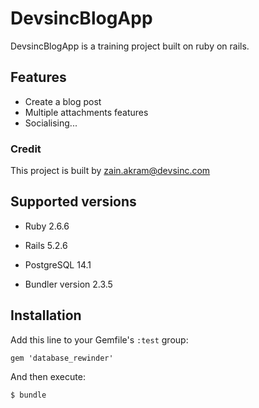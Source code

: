 # DevsincBlogApp

DevsincBlogApp is a training project built on ruby on rails.

## Features

* Create a blog post
* Multiple attachments features
* Socialising...


### Credit

This project is built by zain.akram@devsinc.com

## Supported versions

* Ruby 2.6.6

* Rails 5.2.6

* PostgreSQL 14.1

* Bundler version 2.3.5

## Installation

Add this line to your Gemfile's `:test` group:

    gem 'database_rewinder'

And then execute:

    $ bundle
    
